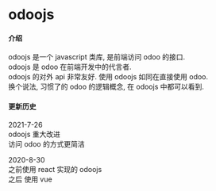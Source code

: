 # odoojs

#### 介绍

odoojs 是一个 javascript 类库, 是前端访问 odoo 的接口.  
odoojs 是 odoo 在前端开发中的代言者.  
odoojs 的对外 api 非常友好. 使用 odoojs 如同在直接使用 odoo.  
换个说法, 习惯了的 odoo 的逻辑概念, 在 odoojs 中都可以看到.

#### 更新历史

2021-7-26  
odoojs 重大改进  
访问 odoo 的方式更简洁

2020-8-30  
之前使用 react 实现的 odoojs  
之后 使用 vue
